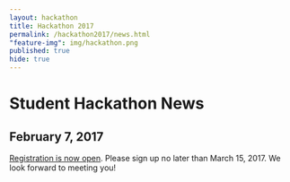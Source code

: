 ```yaml
---
layout: hackathon
title: Hackathon 2017
permalink: /hackathon2017/news.html
"feature-img": img/hackathon.png
published: true
hide: true
---
```


# Student Hackathon News

## February 7, 2017

[Registration is now open](https://goo.gl/5MQikO). Please sign up no later than March 15, 2017. We look forward to meeting you!
